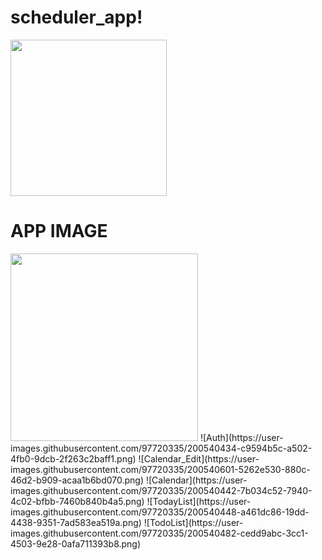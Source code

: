 # scheduler_app!
<img src="https://user-images.githubusercontent.com/97720335/192958458-3ac784ff-9e37-4b94-b31f-c24ab05035f0.png" height="250" />

# APP IMAGE
<img src="https://user-images.githubusercontent.com/97720335/200540409-3423c968-3c0a-487a-b6ea-2e6c30a2177e.png" height="300" />
![Auth](https://user-images.githubusercontent.com/97720335/200540434-c9594b5c-a502-4fb0-9dcb-2f263c2baff1.png)
![Calendar_Edit](https://user-images.githubusercontent.com/97720335/200540601-5262e530-880c-46d2-b909-acaa1b6bd070.png)
![Calendar](https://user-images.githubusercontent.com/97720335/200540442-7b034c52-7940-4c02-bfbb-7460b840b4a5.png)
![TodayList](https://user-images.githubusercontent.com/97720335/200540448-a461dc86-19dd-4438-9351-7ad583ea519a.png)
![TodoList](https://user-images.githubusercontent.com/97720335/200540482-cedd9abc-3cc1-4503-9e28-0afa711393b8.png)
